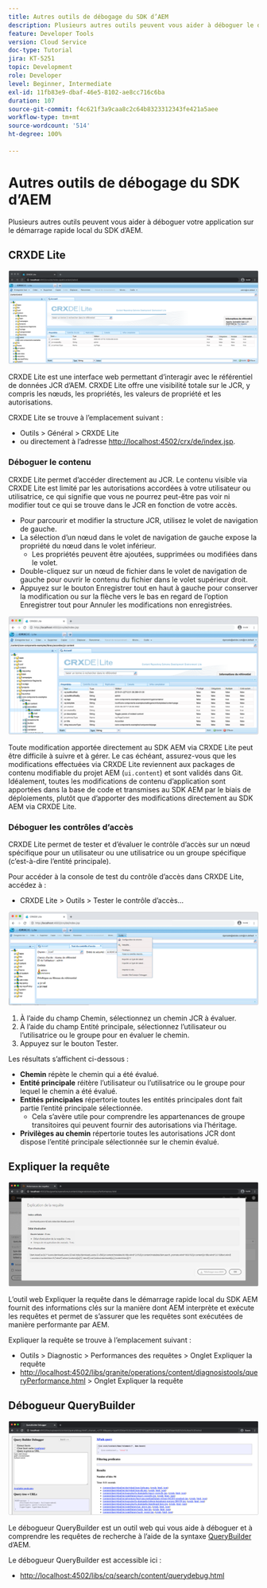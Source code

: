 ```yaml
---
title: Autres outils de débogage du SDK d’AEM
description: Plusieurs autres outils peuvent vous aider à déboguer le démarrage rapide local du SDK AEM.
feature: Developer Tools
version: Cloud Service
doc-type: Tutorial
jira: KT-5251
topic: Development
role: Developer
level: Beginner, Intermediate
exl-id: 11fb83e9-dbaf-46e5-8102-ae8cc716c6ba
duration: 107
source-git-commit: f4c621f3a9caa8c2c64b8323312343fe421a5aee
workflow-type: tm+mt
source-wordcount: '514'
ht-degree: 100%

---
```


# Autres outils de débogage du SDK d’AEM

Plusieurs autres outils peuvent vous aider à déboguer votre application sur le démarrage rapide local du SDK d’AEM.

## CRXDE Lite

![CRXDE Lite.](./assets/other-tools/crxde-lite.png)

CRXDE Lite est une interface web permettant d’interagir avec le référentiel de données JCR d’AEM. CRXDE Lite offre une visibilité totale sur le JCR, y compris les nœuds, les propriétés, les valeurs de propriété et les autorisations.

CRXDE Lite se trouve à l’emplacement suivant :

+ Outils > Général > CRXDE Lite
+ ou directement à l’adresse [http://localhost:4502/crx/de/index.jsp](http://localhost:4502/crx/de/index.jsp).

### Déboguer le contenu

CRXDE Lite permet d’accéder directement au JCR. Le contenu visible via CRXDE Lite est limité par les autorisations accordées à votre utilisateur ou utilisatrice, ce qui signifie que vous ne pourrez peut-être pas voir ni modifier tout ce qui se trouve dans le JCR en fonction de votre accès.

+ Pour parcourir et modifier la structure JCR, utilisez le volet de navigation de gauche.
+ La sélection d’un nœud dans le volet de navigation de gauche expose la propriété du nœud dans le volet inférieur.
   + Les propriétés peuvent être ajoutées, supprimées ou modifiées dans le volet.
+ Double-cliquez sur un nœud de fichier dans le volet de navigation de gauche pour ouvrir le contenu du fichier dans le volet supérieur droit.
+ Appuyez sur le bouton Enregistrer tout en haut à gauche pour conserver la modification ou sur la flèche vers le bas en regard de l’option Enregistrer tout pour Annuler les modifications non enregistrées.

![CRXDE Lite - Débogage de contenu.](./assets/other-tools/crxde-lite__debugging-content.png)

Toute modification apportée directement au SDK AEM via CRXDE Lite peut être difficile à suivre et à gérer. Le cas échéant, assurez-vous que les modifications effectuées via CRXDE Lite reviennent aux packages de contenu modifiable du projet AEM (`ui.content`) et sont validés dans Git. Idéalement, toutes les modifications de contenu d’application sont apportées dans la base de code et transmises au SDK AEM par le biais de déploiements, plutôt que d’apporter des modifications directement au SDK AEM via CRXDE Lite.

### Déboguer les contrôles d’accès

CRXDE Lite permet de tester et d’évaluer le contrôle d’accès sur un nœud spécifique pour un utilisateur ou une utilisatrice ou un groupe spécifique (c’est-à-dire l’entité principale).

Pour accéder à la console de test du contrôle d’accès dans CRXDE Lite, accédez à :

+ CRXDE Lite > Outils > Tester le contrôle d’accès...

![CRXDE Lite - Test du contrôle d’accès.](./assets/other-tools/crxde-lite__test-access-control.png)

1. À l’aide du champ Chemin, sélectionnez un chemin JCR à évaluer.
1. À l’aide du champ Entité principale, sélectionnez l’utilisateur ou l’utilisatrice ou le groupe pour en évaluer le chemin.
1. Appuyez sur le bouton Tester.

Les résultats s’affichent ci-dessous :

+ __Chemin__ répète le chemin qui a été évalué.
+ __Entité principale__ réitère l’utilisateur ou l’utilisatrice ou le groupe pour lequel le chemin a été évalué.
+ __Entités principales__ répertorie toutes les entités principales dont fait partie l’entité principale sélectionnée.
   + Cela s’avère utile pour comprendre les appartenances de groupe transitoires qui peuvent fournir des autorisations via l’héritage.
+ __Privilèges au chemin__ répertorie toutes les autorisations JCR dont dispose l’entité principale sélectionnée sur le chemin évalué.

## Expliquer la requête

![Expliquer la requête.](./assets/other-tools/explain-query.png)

L’outil web Expliquer la requête dans le démarrage rapide local du SDK AEM fournit des informations clés sur la manière dont AEM interprète et exécute les requêtes et permet de s’assurer que les requêtes sont exécutées de manière performante par AEM.

Expliquer la requête se trouve à l’emplacement suivant :

+ Outils > Diagnostic > Performances des requêtes > Onglet Expliquer la requête
+ [http://localhost:4502/libs/granite/operations/content/diagnosistools/queryPerformance.html](http://localhost:4502/libs/granite/operations/content/diagnosistools/queryPerformance.html) > Onglet Expliquer la requête

## Débogueur QueryBuilder

![Débogueur QueryBuilder.](./assets/other-tools/query-debugger.png)

Le débogueur QueryBuilder est un outil web qui vous aide à déboguer et à comprendre les requêtes de recherche à l’aide de la syntaxe [QueryBuilder](https://experienceleague.adobe.com/docs/experience-manager-65/developing/platform/query-builder/querybuilder-api.html?lang=fr) d’AEM.

Le débogueur QueryBuilder est accessible ici :

+ [http://localhost:4502/libs/cq/search/content/querydebug.html](http://localhost:4502/libs/cq/search/content/querydebug.html)
